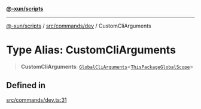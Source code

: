 [**@-xun/scripts**](../../../../README.md)

***

[@-xun/scripts](../../../../README.md) / [src/commands/dev](../README.md) / CustomCliArguments

# Type Alias: CustomCliArguments

> **CustomCliArguments**: [`GlobalCliArguments`](../../../configure/type-aliases/GlobalCliArguments.md)\<[`ThisPackageGlobalScope`](../../../configure/enumerations/ThisPackageGlobalScope.md)\>

## Defined in

[src/commands/dev.ts:31](https://github.com/Xunnamius/xscripts/blob/395ccb9751d5eb5067af3fe099bacae7d9b7a116/src/commands/dev.ts#L31)
